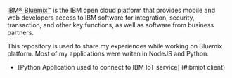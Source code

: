 [IBM® Bluemix™](https://www.ng.bluemix.net) is the IBM open cloud platform that provides mobile and web developers access to IBM software for integration, security, transaction, and other key functions, as well as software from business partners.

This repository is used to share my experiences while working on Bluemix platform. Most of my applications were writen in NodeJS and Python.

* [Python Application used to connect to IBM IoT service] (#ibmiot client)
